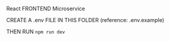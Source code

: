 React FRONTEND Microservice

CREATE A .env FILE IN THIS FOLDER (reference: .env.example)

THEN RUN `npm run dev` 